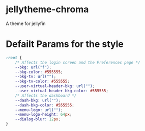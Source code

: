# jellytheme-chroma
A theme for jellyfin

# Defailt Params for the style
```css
:root {
    /* Affects the login screen and the Preferences page */
    --bkg: url("f");
    --bkg-color: #555555;    
    --bkg-tv: url("");
    --bkg-tv-color: #555555;
    --user-virtual-header-bkg: url("");
    --user-virtual-header-bkg-color: #555555;    
    /* Affects the dashboard */
    --dash-bkg: url("");
    --dash-bkg-color: #555555;
    --menu-logo: url("");
    --menu-logo-height: 64px;
    --dialog-blur: 12px;
}
```
